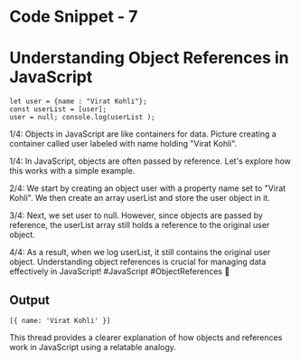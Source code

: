# Code Snippet - 7

# Understanding Object References in JavaScript

```
let user = {name : "Virat Kohli"};
const userList = [user];
user = null; console.log(userList );
```

1/4: Objects in JavaScript are like containers for data. Picture creating a container called user labeled with name holding "Virat Kohli".

1/4: In JavaScript, objects are often passed by reference. Let's explore how this works with a simple example.

2/4: We start by creating an object user with a property name set to "Virat Kohli". We then create an array userList and store the user object in it.

3/4: Next, we set user to null. However, since objects are passed by reference, the userList array still holds a reference to the original user object.

4/4: As a result, when we log userList, it still contains the original user object. Understanding object references is crucial for managing data effectively in JavaScript! #JavaScript #ObjectReferences 🚀

## Output
```
[{ name: 'Virat Kohli' }]
```

This thread provides a clearer explanation of how objects and references work in JavaScript using a relatable analogy.

